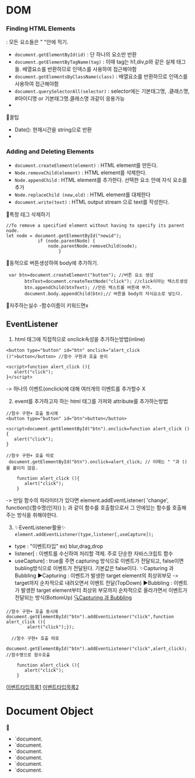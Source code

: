 # DOM

### Finding HTML Elements
: 모든 요소들은 " "안에 적기.
- `document.getElementById(id)` : 단 하나의 요소만 반환
- `document.getElementByTagName(tag)` : 이때 tag는 h1,div,p와 같은 실제 태그들. 배열요소를 반환하므로 인덱스를 사용하여 접근해야함
- `document.getElementsByClassName(class)` : 배열요소를 반환하므로 인덱스를 사용하여 접근해야함
- `document.querySelectorAll(selector)` : selector에는 기본태그명, .클래스명, #아이디명 or 기본태그명.클래스명 과같이 응용가능
-
📗꿀팁
- Date(): 현재시간을 string으로 반환
- 
### Adding and Deleting Elements


- `document.createElement(element)` : HTML element를 만든다.
- `Node.removeChild(element)` : HTML element를 삭제한다. 
- `Node.appendChild` : HTML element를 추가한다. 선택한 요소 안에 자식 요소를 추가
- `Node.replaceChild (new,old)` : HTML element를 대체한다
- `document.write(text)` : HTML output stream 으로 text를 작성한다.

🔹특정 태그 삭제하기
```
//To remove a specified element without having to specify its parent node.
let node = document.getElementById("newid"); 
            if (node.parentNode) { 
                node.parentNode.removeChild(node); 
                    }

```

🔹동적으로 버튼생성하여 body에 추가하기.
```
 var btn=document.createElement("button"); //버튼 요소 생성
       btnText=document.createTextNode("click"); //click이라는 텍스트생성
       btn.appendChild(btnText); //만든 텍스트를 버튼에 부가.
       document.body.appendChild(btn);// 버튼을 body의 자식요소로 넣는다.
```

📂자주하는실수
-함수이름이 키워드면x

## EventListener

1. html 태그에 직접적으로 onclick속성을 추가하는방법(inline)
```
<button type="button" id="btn" onclick="alert_click ()">button</button> //함수 구현과 호출 분리

<script>function alert_click (){ 
   alert("click"); 
}</script>
```
-> 하나의 이벤트(onclick)에 대해 여러개의 이벤트를 추가할수 X

2. event를 추가하고자 하는 html 태그를 가져와 attribute를 추가하는방법
```
//함수 구현+ 호출 동시에
<button type="button" id="btn">button</button>

<script>document.getElementById("btn").onclick=function alert_click (){
   alert("click"); 
}
```
```
//함수 구현+ 호출 따로
 document.getElementById("btn").onclick=alert_click; // 이때는 " "과 ()를 붙이지 않음.
    
    function alert_click (){
       alert("click"); 
    }
```
-> 만일 함수의 파라미터가 있다면 element.addEventListener( 'change',  function(){함수명(인자)} ); 과 같이
함수를 호출함으로서 그 안에있는 함수를 호출해주는 방식을 취해야한다.


3. ✨EventListener활용✨
`element.addEventListener(type,listener[,useCapture]);`
- type : "이벤트타입" ex) blur,drag,drop
- listener\[ : 이벤트를 수신하여 처리할 객체. 주로 단순한 자바스크립트 함수
- useCapture] : true를 주면 capturing 방식으로 이벤트가 전달되고, false이면 bubling방식으로 이벤트가 전달된다.
기본값은 false이다.
✨Capturing 과 Bubbling 
▶Capturing : 이벤트가 발생한 target element의 최상위부모 -> target까지 순차적으로 내려오면서 이벤트 전달(TopDown)
▶Bubbling : 이벤트가 발생한 target element부터 최상위 부모까지 순차적으로 올라가면서 이벤트가 전달되는 방식(BottomUp)
[🔍Capturing 과 Bubbling ](https://dimdim.tistory.com/entry/javascript%EC%97%90%EC%84%9C-%EC%9D%B4%EB%B2%A4%ED%8A%B8-%EC%B2%98%EB%A6%AC%EB%A5%BC-%EC%9C%84%ED%95%9C-addEventListener-%ED%95%A8%EC%88%98-%EC%84%A4%EB%AA%85)




```
//함수 구현+ 호출 동시에
document.getElementById("btn").addEventListener("click",function alert_click (){
        alert("click");}); 
```
```
  //함수 구현+ 호출 따로
    document.getElementById("btn").addEventListener("click",alert_click); //함수명으로 함수호출 
    
    function alert_click (){
       alert("click"); 
    }
```
[ 이벤트타입목록1](https://m.blog.naver.com/PostView.naver?isHttpsRedirect=true&blogId=qbxlvnf11&logNo=220877806711)
[ 이벤트타입목록2](https://jenny-daru.tistory.com/17)

# Document Object
🔹
- `document.
- `document.
- `document.
- `document.
- `document.
- `document.



